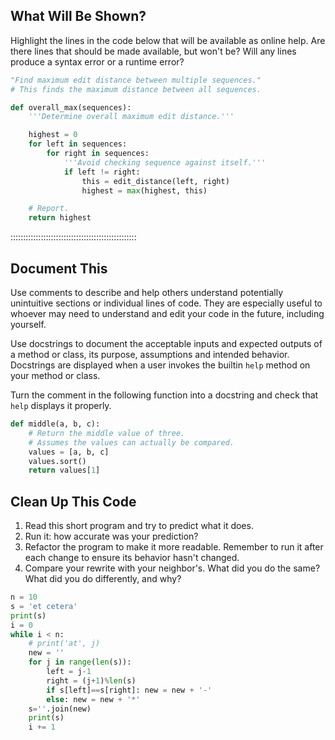 
## What Will Be Shown?

Highlight the lines in the code below that will be available as online help.
Are there lines that should be made available, but won't be?
Will any lines produce a syntax error or a runtime error?

```python
"Find maximum edit distance between multiple sequences."
# This finds the maximum distance between all sequences.

def overall_max(sequences):
    '''Determine overall maximum edit distance.'''

    highest = 0
    for left in sequences:
        for right in sequences:
            '''Avoid checking sequence against itself.'''
            if left != right:
                this = edit_distance(left, right)
                highest = max(highest, this)

    # Report.
    return highest
```

::::::::::::::::::::::::::::::::::::::::::::::::::


## Document This

Use comments to describe and help others understand potentially unintuitive
sections or individual lines of code. They are especially useful to whoever
may need to understand and edit your code in the future, including yourself.

Use docstrings to document the acceptable inputs and expected outputs of a method
or class, its purpose, assumptions and intended behavior. Docstrings are displayed
when a user invokes the builtin `help` method on your method or class.

Turn the comment in the following function into a docstring
and check that `help` displays it properly.

```python
def middle(a, b, c):
    # Return the middle value of three.
    # Assumes the values can actually be compared.
    values = [a, b, c]
    values.sort()
    return values[1]
```


## Clean Up This Code

1. Read this short program and try to predict what it does.
2. Run it: how accurate was your prediction?
3. Refactor the program to make it more readable.
  Remember to run it after each change to ensure its behavior hasn't changed.
4. Compare your rewrite with your neighbor's.
  What did you do the same?
  What did you do differently, and why?

```python
n = 10
s = 'et cetera'
print(s)
i = 0
while i < n:
    # print('at', j)
    new = ''
    for j in range(len(s)):
        left = j-1
        right = (j+1)%len(s)
        if s[left]==s[right]: new = new + '-'
        else: new = new + '*'
    s=''.join(new)
    print(s)
    i += 1
```

